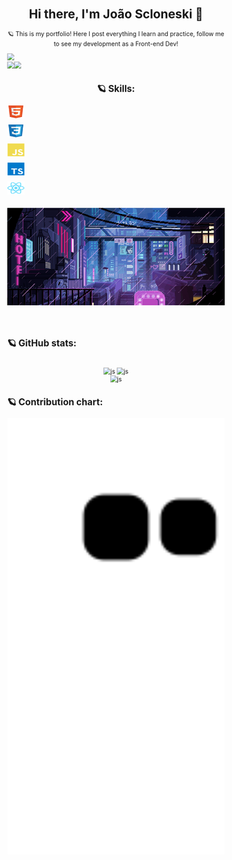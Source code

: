 <header>
 <!--
💫 Introduction:
-->

<h1> Hi there, I'm João Scloneski 🚀 </h1>

🪐 This is my portfolio! Here I post everything I learn and practice, follow me to see my development as a Front-end Dev!

<div align="left">
<img src="https://komarev.com/ghpvc/?username=jscloneski&label=PROFILE+VIEWS">
</div>

<!--
🔗 Linkedin and email hyperlink:
-->
 
  <div style="display: flex">
    <a 
       href="https://www.linkedin.com/in/jscloneskidev/" target="_blank" rel="noopener">
       <img src="https://img.shields.io/badge/-LinkedIn-%230077B5?style=for-the-badge&logo=linkedin&logoColor=white">
    </a>
    <a 
       href="mailto: jscloneski.dev@gmail.com" target="_blank">
       <img src="https://img.shields.io/badge/-Gmail-%23333?style=for-the-badge&logo=gmail&logoColor=white">
    </a>
  </div>

 <!--
📊 Skills:
-->

<h2> 🪐 Skills: </h2>

<div align="left">

 <a href="https://developer.mozilla.org/pt-BR/docs/Web/HTML/Element"><img align="center" alt="HTML" height="30" width="40" img src="https://raw.githubusercontent.com/devicons/devicon/master/icons/html5/html5-original.svg" class="media-object  img-responsive img-thumbnail"></a>
 
  <a href="https://developer.mozilla.org/en-US/docs/Web/CSS"><img align="center" alt="CSS" height="30" width="40" img src="https://raw.githubusercontent.com/devicons/devicon/master/icons/css3/css3-original.svg" class="media-object  img-responsive img-thumbnail"></a>

 <a href="https://developer.mozilla.org/en-US/docs/Web/JavaScript"><img align="center" alt="JS" height="30" width="40" img src="https://raw.githubusercontent.com/devicons/devicon/master/icons/javascript/javascript-plain.svg" class="media-object  img-responsive img-thumbnail"></a>

<a href="https://www.typescriptlang.org/docs/handbook/typescript-in-5-minutes.html"><img align="center" alt="TS" height="30" width="40" img src="https://raw.githubusercontent.com/devicons/devicon/master/icons/typescript/typescript-plain.svg" class="media-object  img-responsive img-thumbnail"></a>

<a href="https://reactjs.org/docs/getting-started.html"><img align="center" alt="React" height="30" width="40" img src="https://raw.githubusercontent.com/devicons/devicon/1119b9f84c0290e0f0b38982099a2bd027a48bf1/icons/react/react-original.svg" class="media-object  img-responsive img-thumbnail"></a>
 
</div>
 <br>
 
<!--
👾 Gif:
-->
 
<div align="center">
 <img align="center" src="https://github.com/jscloneski/jscloneski/blob/main/giphy.gif">
</div>
<br>

</header>

<main>

<h2> 🪐 GitHub stats: </h2>
<br>

<!--
📖 Read me status:
-->

  <div align="center">
   <img height=140em align="center" src="https://github-readme-stats.vercel.app/api?username=jscloneski&hide=contribs,prs&show_icons=true&theme=tokyonight" alt="js"/>
   <img height=140em align="center" src="http://github-readme-streak-stats.herokuapp.com?user=jscloneski&theme=tokyonight" alt="js"/>
  </div>

  <div align="center">
   <img height=152em align="center" src="https://github-readme-stats.vercel.app/api/top-langs/?username=jscloneski&&layout=compact&theme=tokyonight" alt="js"/>
  </div>



<!--
🐍📊 Snake game contribution chart:
-->

<h2> 🪐 Contribution chart: </h2>
 
<div align="center">
<img width=870 src="https://github.com/jscloneski/jscloneski/blob/output/github-contribution-grid-snake.svg" alt="snake"/>
</div>

</main>


